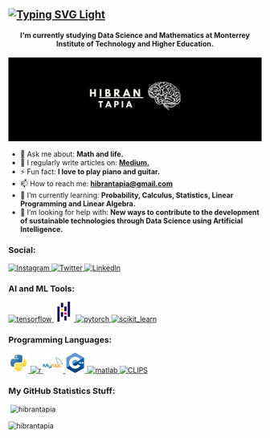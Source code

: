 ## [![Typing SVG Light](https://readme-typing-svg.herokuapp.com?font=Arial&size=21&pause=1000&color=000000&background=FFFFFF&width=435&height=30&lines=Hi%2C+I'm+Hibran+Tapia.#gh-light-mode-only)](https://git.io/typing-svg)

<h4 align="center">I'm currently studying Data Science and Mathematics at Monterrey Institute of Technology and Higher Education.</h4>

[![website](./img/banner.jpg)](https://linktr.ee/HibranTapia)

- 💬 Ask me about: **Math and life.**
- 📝 I regularly write articles on: [**Medium.**](https://medium.com/@hibrantapia)
- ⚡ Fun fact: **I love to play piano and guitar.**
- 📫 How to reach me: **hibrantapia@gmail.com**
- 🌱 I’m currently learning: **Probability, Calculus, Statistics, Linear Programming and Linear Algebra.**
- 🤝 I’m looking for help with: **New ways to contribute to the development of sustainable technologies through Data Science using Artificial Intelligence.**

### Social:

 <p align="left"> <a href="https://instagram.com/HibranHTapia" target="_blank" rel="noreferrer"> <img src="https://cdn2.iconfinder.com/data/icons/social-icons-33/128/Instagram-1024.png" alt="Instagram" width="40" height="40"/> </a> <a href="https://twitter.com/HibranTapia" target="_blank" rel="noreferrer"> <img src="https://cdn2.iconfinder.com/data/icons/social-media-2285/512/1_Twitter_colored_svg-1024.png" alt="Twitter" width="40" height="40"/> </a> <a href="https://www.linkedin.com/in/hibrantapia/" target="_blank" rel="noreferrer"> <img src="https://cdn2.iconfinder.com/data/icons/social-icons-33/128/LinkedIn-1024.png" alt="LinkedIn" width="40" height="40"/> </a> </p>

### AI and ML Tools:

 <p align="left"> <a href="https://www.tensorflow.org" target="_blank" rel="noreferrer"> <img src="https://www.vectorlogo.zone/logos/tensorflow/tensorflow-icon.svg" alt="tensorflow" width="40" height="40"/> </a> <a href="https://pandas.pydata.org/" target="_blank" rel="noreferrer"> <img src="https://raw.githubusercontent.com/devicons/devicon/2ae2a900d2f041da66e950e4d48052658d850630/icons/pandas/pandas-original.svg" alt="pandas" width="40" height="40"/> </a> <a href="https://pytorch.org/" target="_blank" rel="noreferrer"> <img src="https://www.vectorlogo.zone/logos/pytorch/pytorch-icon.svg" alt="pytorch" width="40" height="40"/> </a> <a href="https://scikit-learn.org/" target="_blank" rel="noreferrer"> <img src="https://upload.wikimedia.org/wikipedia/commons/0/05/Scikit_learn_logo_small.svg" alt="scikit_learn" width="40" height="40"/> </a> </p>

### Programming Languages:

<p align="left">  <a href="https://www.python.org" target="_blank" rel="noreferrer"> <img src="https://raw.githubusercontent.com/devicons/devicon/master/icons/python/python-original.svg" alt="python" width="40" height="40"/> </a> <a href="https://www.r-project.org/" target="_blank" rel="noreferrer"> <img src="https://cdn.jsdelivr.net/gh/devicons/devicon/icons/r/r-original.svg" alt="r" width="40" height="40"/> </a>  <a href="https://www.mysql.com/" target="_blank" rel="noreferrer"> <img src="https://raw.githubusercontent.com/devicons/devicon/master/icons/mysql/mysql-original-wordmark.svg" alt="mysql" width="40" height="40"/> </a> <a href="https://www.w3schools.com/cpp/" target="_blank" rel="noreferrer"> <img src="https://raw.githubusercontent.com/devicons/devicon/master/icons/cplusplus/cplusplus-original.svg" alt="cplusplus" width="40" height="40"/> </a> <a href="https://www.mathworks.com/" target="_blank" rel="noreferrer"> <img src="https://upload.wikimedia.org/wikipedia/commons/2/21/Matlab_Logo.png" alt="matlab" width="40" height="40"/> </a> <a href="https://clipsrules.net/" target="_blank" rel="noreferrer"> <img src="https://clipsrules.net/images/clipslogo.png" alt="CLIPS" width="40" height="40"/> </a> </p>

### My GitHub Statistics Stuff:

<p>&nbsp;<img align="center" src="https://github-readme-stats.vercel.app/api?username=hibrantapia&show_icons=true&locale=en&theme=dark" alt="hibrantapia" /></p>

<p><img align="center" src="https://github-readme-streak-stats.herokuapp.com/?user=hibrantapia&show_icons=true&locale=en&theme=dark" alt="hibrantapia" /></p>
